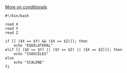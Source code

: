[More on conditionals](https://www.hackerrank.com/challenges/bash-tutorials---more-on-conditionals/problem?isFullScreen=true)

```
#!/bin/bash

read X
read Y
read Z

if [[ ($X == $Y) && ($X == $Z)]]; then
    echo "EQUILATERAL"
elif [[ ($X == $Y) || ($Y == $Z) || ($X == $Z)]]; then
    echo "ISOSCELES"
else
    echo "SCALENE"
fi

```
